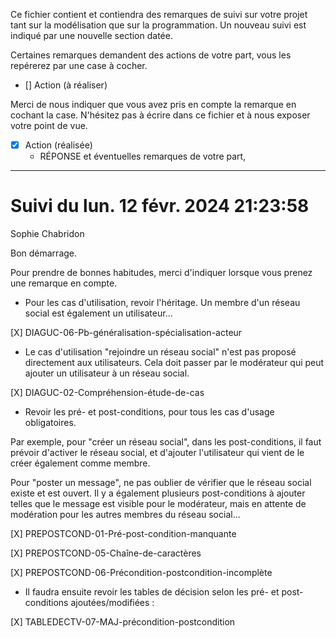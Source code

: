 Ce fichier contient et contiendra des remarques de suivi sur votre
projet tant sur la modélisation que sur la programmation. Un nouveau
suivi est indiqué par une nouvelle section datée.

Certaines remarques demandent des actions de votre part, vous les
repérerez par une case à cocher.

- []  Action (à réaliser) 

Merci de nous indiquer que vous avez pris en compte la remarque en
cochant la case. N'hésitez pas à écrire dans ce fichier et à nous
exposer votre point de vue.

- [x] Action (réalisée)
    - RÉPONSE et éventuelles remarques de votre part, 

 
---
# Suivi du lun. 12 févr. 2024 21:23:58
Sophie Chabridon
 
Bon démarrage.

Pour prendre de bonnes habitudes, merci d'indiquer lorsque vous prenez une remarque en compte.

* Pour les cas d'utilisation, revoir l'héritage. Un membre d'un réseau social est également un utilisateur...

[X] DIAGUC-06-Pb-généralisation-spécialisation-acteur

* Le cas d'utilisation "rejoindre un réseau social" n'est pas proposé directement aux utilisateurs. Cela doit passer par le modérateur qui peut ajouter un utilisateur à un réseau social.

[X] DIAGUC-02-Compréhension-étude-de-cas

* Revoir les pré- et post-conditions, pour tous les cas d'usage obligatoires. 

Par exemple, pour "créer un réseau social", dans les post-conditions, il faut prévoir d'activer le réseau social, et d'ajouter l'utilisateur qui vient de le créer également comme membre.

Pour "poster un message", ne pas oublier de vérifier que le réseau social existe et est ouvert. Il y a également plusieurs post-conditions à ajouter telles que le message est visible pour le modérateur, mais en attente de modération pour les autres membres du réseau social...

[X] PREPOSTCOND-01-Pré-post-condition-manquante

[X] PREPOSTCOND-05-Chaîne-de-caractères

[X] PREPOSTCOND-06-Précondition-postcondition-incomplète

* Il faudra ensuite revoir les tables de décision selon les pré- et post-conditions ajoutées/modifiées :

[X] TABLEDECTV-07-MAJ-précondition-postcondition

 
